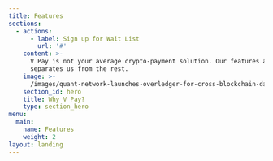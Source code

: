 ```yaml
---
title: Features
sections:
  - actions:
      - label: Sign up for Wait List
        url: '#'
    content: >-
      V Pay is not your average crypto-payment solution. Our features are what
      separates us from the rest.
    image: >-
      /images/quant-network-launches-overledger-for-cross-blockchain-data-interoperability-768x430.jpg
    section_id: hero
    title: Why V Pay?
    type: section_hero
menu:
  main:
    name: Features
    weight: 2
layout: landing
---
```



